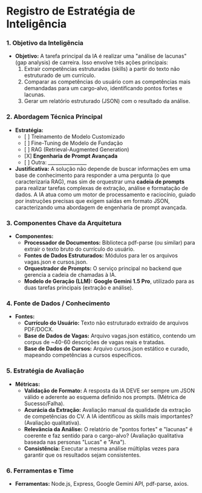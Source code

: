 # **Registro de Estratégia de Inteligência**

### **1\. Objetivo da Inteligência**

* **Objetivo:** A tarefa principal da IA é realizar uma "análise de lacunas" (gap analysis) de carreira. Isso envolve três ações principais:  
  1. Extrair competências estruturadas (skills) a partir do texto não estruturado de um currículo.  
  2. Comparar as competências do usuário com as competências mais demandadas para um cargo-alvo, identificando pontos fortes e lacunas.  
  3. Gerar um relatório estruturado (JSON) com o resultado da análise.

### **2\. Abordagem Técnica Principal**

* **Estratégia:**  
  * \[ \] Treinamento de Modelo Customizado  
  * \[ \] Fine-Tuning de Modelo de Fundação  
  * \[ \] RAG (Retrieval-Augmented Generation)  
  * \[X\] **Engenharia de Prompt Avançada**  
  * \[ \] Outra: \_\_\_\_\_\_\_\_\_\_\_\_\_\_\_\_  
* **Justificativa:** A solução não depende de buscar informações em uma base de conhecimento para responder a uma pergunta (o que caracterizaria RAG), mas sim de orquestrar uma **cadeia de prompts** para realizar tarefas complexas de extração, análise e formatação de dados. A IA atua como um motor de processamento e raciocínio, guiado por instruções precisas que exigem saídas em formato JSON, caracterizando uma abordagem de engenharia de prompt avançada.

### **3\. Componentes Chave da Arquitetura**

* **Componentes:**  
  * **Processador de Documentos:** Biblioteca pdf-parse (ou similar) para extrair o texto bruto do currículo do usuário.  
  * **Fontes de Dados Estruturados:** Módulos para ler os arquivos vagas.json e cursos.json.  
  * **Orquestrador de Prompts:** O serviço principal no backend que gerencia a cadeia de chamadas à IA.  
  * **Modelo de Geração (LLM):** **Google Gemini 1.5 Pro**, utilizado para as duas tarefas principais (extração e análise).

### **4\. Fonte de Dados / Conhecimento**

* **Fontes:**  
  * **Currículo do Usuário:** Texto não estruturado extraído de arquivos PDF/DOCX.  
  * **Base de Dados de Vagas:** Arquivo vagas.json estático, contendo um corpus de \~40-60 descrições de vagas reais e tratadas.  
  * **Base de Dados de Cursos:** Arquivo cursos.json estático e curado, mapeando competências a cursos específicos.

### **5\. Estratégia de Avaliação**

* **Métricas:**  
  * **Validação de Formato:** A resposta da IA DEVE ser sempre um JSON válido e aderente ao esquema definido nos prompts. (Métrica de Sucesso/Falha).  
  * **Acurácia da Extração:** Avaliação manual da qualidade da extração de competências do CV. A IA identificou as skills mais importantes? (Avaliação qualitativa).  
  * **Relevância da Análise:** O relatório de "pontos fortes" e "lacunas" é coerente e faz sentido para o cargo-alvo? (Avaliação qualitativa baseada nas personas "Lucas" e "Ana").  
  * **Consistência:** Executar a mesma análise múltiplas vezes para garantir que os resultados sejam consistentes.

### **6\. Ferramentas e Time**

* **Ferramentas:** Node.js, Express, Google Gemini API, pdf-parse, axios.